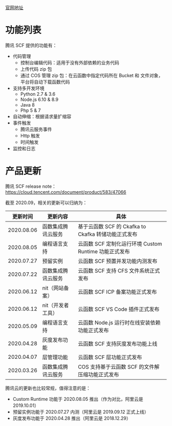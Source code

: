 [官网地址](https://cloud.tencent.com/product/scf)

# 功能列表

腾讯 SCF 提供的功能有：

* 代码管理
	* 控制台编辑代码：适用于没有外部依赖的业务代码
	* 上传代码 zip 包
	* 通过 COS 管理 zip 包：在云函数中指定代码所在 Bucket 和 文件对象，平台将自动下载函数代码
* 支持多开发环境
	* Python 2.7 & 3.6
	* Node.js 6.10 & 8.9
	* Java 8
	* Php 5 & 7
* 自动伸缩：根据请求量扩缩容
* 事件触发
	* 腾讯云服务事件
	* Http 触发
	* 时间触发
* 监控和日志

# 产品更新

腾讯 SCF release note：https://cloud.tencent.com/document/product/583/47066

截至 2020.09，相关的更新可以归纳为：

| 更新时间 | 更新内容 | 具体 |
|---------|--------|-----|
| 2020.08.06 | 函数集成腾讯云服务 | 基于云函数 SCF 的 Ckafka to Ckafka 转储功能正式发布 |
| 2020.08.05 | 编程语言支持 | 云函数 SCF 定制化运行环境 Custom Runtime 功能正式发布 |
| 2020.07.27 | 预留实例 | 云函数 SCF 预置并发功能内测发布 |
| 2020.07.22 | 函数集成腾讯云服务 | 云函数 SCF 支持 CFS 文件系统正式发布 |
| 2020.06.12 | nit（网站备案）| 云函数 SCF ICP 备案功能正式发布 |
| 2020.06.12 | nit（开发者工具）| 云函数 SCF VS Code 插件正式发布 |
| 2020.05.09 | 编程语言支持 | 云函数 Node.js 运行时在线安装依赖功能正式发布 |
| 2020.04.28 | 灰度发布功能 | 云函数 SCF 支持灰度发布功能上线 |
| 2020.04.07 | 层管理功能 | 云函数 SCF 层功能正式发布 |
| 2020.03.26 | 函数集成腾讯云服务 | COS 支持基于云函数 SCF 的文件解压缩功能正式发布 |

腾讯云的更新也比较常规，值得注意的是：

* Custom Runtime 功能于 2020.08.05 推出（作为对比，阿里云是 2019.10.01）
* 预留实例功能于 2020.07.27 内测（阿里云是 2019.09.12 正式上线）
* 灰度发布功能于 2020.04.28 推出（阿里云是 2018.12.29）
